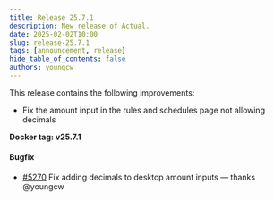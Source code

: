 ```yaml
---
title: Release 25.7.1
description: New release of Actual.
date: 2025-02-02T10:00
slug: release-25.7.1
tags: [announcement, release]
hide_table_of_contents: false
authors: youngcw
---
```


This release contains the following improvements:
- Fix the amount input in the rules and schedules page not allowing decimals

<!--truncate-->

**Docker tag: v25.7.1**

#### Bugfix

- [#5270](https://github.com/actualbudget/actual/pull/5270) Fix adding decimals to desktop amount inputs — thanks @youngcw
